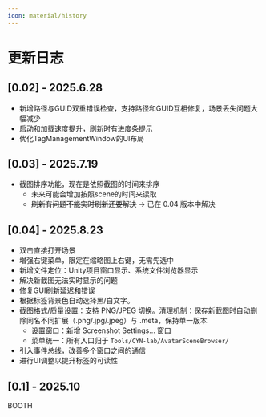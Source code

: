 ```yaml
---
icon: material/history
---
```


# 更新日志

## [0.02] - 2025.6.28

- 新增路径与GUID双重错误检查，支持路径和GUID互相修复，场景丢失问题大幅减少
- 启动和加载速度提升，刷新时有进度条提示
- 优化TagManagementWindow的UI布局



## [0.03] - 2025.7.19

- 截图排序功能，现在是依照截图的时间来排序
    - 未来可能会增加按照scene的时间来读取
    - ~~刷新有问题不能实时刷新还要解决~~ → 已在 0.04 版本中解决

## [0.04] - 2025.8.23

- 双击直接打开场景
- 增强右键菜单，限定在缩略图上右键，无需先选中
- 新增文件定位：Unity项目窗口显示、系统文件浏览器显示
- 解决新截图无法实时显示的问题
- 修复GUI刷新延迟和错误
- 根据标签背景色自动选择黑/白文字。
- 截图格式/质量设置：支持 PNG/JPEG 切换。清理机制：保存新截图时自动删除同名不同扩展（.png/.jpg/.jpeg）与 .meta，保持单一版本
  - 设置窗口：新增 Screenshot Settings... 窗口
  - 菜单统一：所有入口归于 `Tools/CYN-lab/AvatarSceneBrowser/`
- 引入事件总线，改善多个窗口之间的通信
- 进行UI调整以提升标签的可读性

## [0.1] - 2025.10

BOOTH
